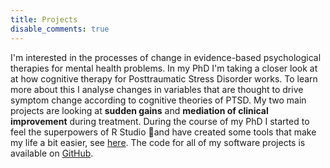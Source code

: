 ```yaml
---
title: Projects
disable_comments: true
---
```


I'm interested in the processes of change in evidence-based psychological therapies for mental health problems.
In my PhD I'm taking a closer look at at how cognitive therapy for Posttraumatic Stress Disorder works. 
To learn more about this I analyse changes in variables that are thought to drive symptom change according to cognitive theories of PTSD.
My two main projects are looking at **sudden gains** and **mediation of clinical improvement** during treatment.
During the course of my PhD I started to feel the superpowers of R Studio :rocket:and have created some tools that make my life a bit easier, see [here](/software).
The code for all of my software projects is available on [GitHub](https://github.com/milanwiedemann).
